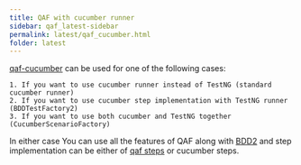 ```yaml
---
title: QAF with cucumber runner
sidebar: qaf_latest-sidebar
permalink: latest/qaf_cucumber.html
folder: latest
---
```


[qaf-cucumber](https://github.com/qmetry/qaf-cucumber#qaf-cucumber) can be used for one of the following cases:

	1. If you want to use cucumber runner instead of TestNG (standard cucumber runner)
	2. If you want to use cucumber step implementation with TestNG runner (BDDTestFactory2)
	3. If you want to use both cucumber and TestNG together (CucumberScenarioFactory)
	

In either case You can use all the features of QAF along with [BDD2](bdd2.html) and step implementation can be either of [qaf steps](Describe_Test_Step.html) or cucumber steps.
